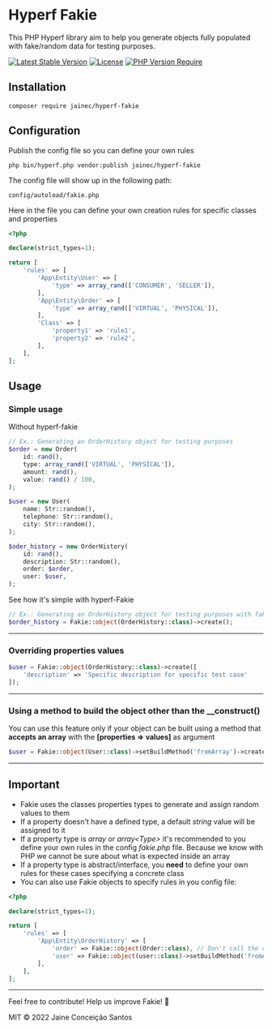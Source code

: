 # Hyperf Fakie

This PHP Hyperf library aim to help you generate objects fully populated with fake/random data for testing purposes.

[![Latest Stable Version](http://poser.pugx.org/jainec/hyperf-fakie/v)](https://packagist.org/packages/jainec/hyperf-fakie) 
[![License](http://poser.pugx.org/jainec/hyperf-fakie/license)](https://packagist.org/packages/jainec/hyperf-fakie) 
[![PHP Version Require](http://poser.pugx.org/jainec/hyperf-fakie/require/php)](https://packagist.org/packages/jainec/hyperf-fakie)

## Installation

```shell
composer require jainec/hyperf-fakie
```

## Configuration
Publish the config file so you can define your own rules

```shell
php bin/hyperf.php vendor:publish jainec/hyperf-fakie
```
The config file will show up in the following path:
```shell
config/autoload/fakie.php
```
Here in the file you can define your own creation rules for specific classes and properties
```PHP
<?php

declare(strict_types=1);

return [
    'rules' => [
        'App\Entity\User' => [
            'type' => array_rand(['CONSUMER', 'SELLER']),
        ],
        'App\Entity\Order' => [
            'type' => array_rand(['VIRTUAL', 'PHYSICAL']),
        ],
        'Class' => [
            'property1' => 'rule1',
            'property2' => 'rule2',
        ],
    ],
];

```

## Usage

### Simple usage
Without hyperf-fakie
```php
// Ex.: Generating an OrderHistory object for testing purposes
$order = new Order(
    id: rand(),
    type: array_rand(['VIRTUAL', 'PHYSICAL']),
    amount: rand(),
    value: rand() / 100,
);

$user = new User(
    name: Str::random(),
    telephone: Str::random(),
    city: Str::random(),
);

$oder_history = new OrderHistory(
    id: rand(),
    description: Str::random(),
    order: $order,
    user: $user,
);
```

See how it's simple with hyperf-Fakie
```php
// Ex.: Generating an OrderHistory object for testing purposes with fakie
$order_history = Fakie::object(OrderHistory::class)->create();
```
<hr/>

### Overriding properties values
```php
$user = Fakie::object(OrderHistory::class)->create([
    'description' => 'Specific description for specific test case'
]);
```

<hr/>

### Using a method to build the object other than the __construct()
You can use this feature only if your object can be built using a method that **accepts an array** with the **[properties => values]** as argument 
```php
$user = Fakie::object(User::class)->setBuildMethod('fromArray')->create();
```
<hr />

## Important

- Fakie uses the classes properties types to generate and assign random values to them
- If a property doesn't have a defined type, a default *string* value will be assigned to it
- If a property type is *array* or *array<*Type*>* it's recommended to you define your own rules in the config *fakie.php* file. Because we know with PHP we cannot be sure about what is expected inside an array
- If a property type is abstract/interface, you **need** to define your own rules for these cases specifying a concrete class
- You can also use Fakie objects to specify rules in you config file:
```php
<?php

declare(strict_types=1);

return [
    'rules' => [
        'App\Entity\OrderHistory' => [
            'order' => Fakie::object(Order::class), // Don't call the create() method here
            'user' => Fakie::object(user::class)->setBuildMethod('fromArray'), // Don't call the create() method here
        ],
    ],
];
```
<hr />

Feel free to contribute! Help us improve Fakie! 🎉

MIT © 2022 Jaine Conceição Santos

